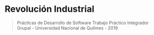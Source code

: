 # Revolución Industrial

> Prácticas de Desarrollo de Software
> Trabajo Práctico Integrador Grupal - Universidad Nacional de Quilmes - 2019
 
